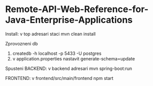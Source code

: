 # Remote-API-Web-Reference-for-Java-Enterprise-Applications

Install:
v top adresari staci mvn clean install

Zprovozneni db
1. createdb -h localhost -p 5433 -U postgres <nazevdb>
2. v application.properties nastavit generate-schema=update

Spusteni
BACKEND:
v backend adresari mvn spring-boot:run

FRONTEND:
v frontend/src/main/frontend npm start